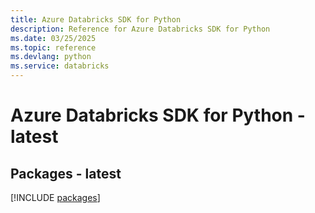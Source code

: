 ```yaml
---
title: Azure Databricks SDK for Python
description: Reference for Azure Databricks SDK for Python
ms.date: 03/25/2025
ms.topic: reference
ms.devlang: python
ms.service: databricks
---
```

# Azure Databricks SDK for Python - latest
## Packages - latest
[!INCLUDE [packages](databricks-index.md)]